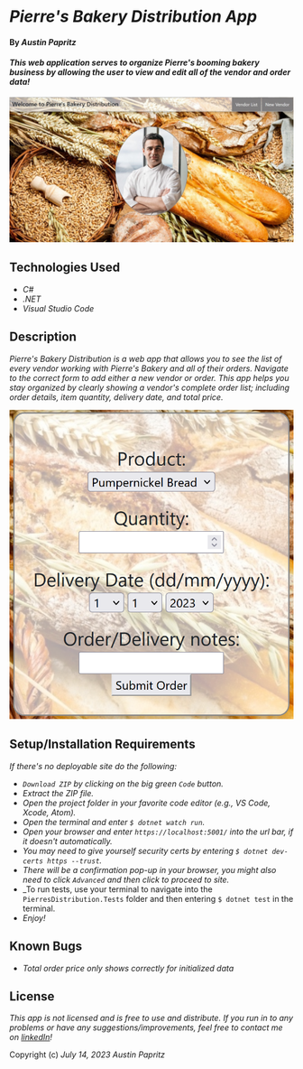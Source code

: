 # _Pierre's Bakery Distribution App_

#### By _Austin Papritz_

#### _This web application serves to organize Pierre's booming bakery business by allowing the user to view and edit all of the vendor and order data!_

![Pierre's Bakery Distribution screenshot](/PierresDistribution/wwwroot/pierre_ss.jpg)

## Technologies Used

* _C#_
* _.NET_
* _Visual Studio Code_

## Description

_Pierre's Bakery Distribution is a web app that allows you to see the list of every vendor working with Pierre's Bakery and all of their orders. Navigate to the correct form to add either a new vendor or order. This app helps you stay organized by clearly showing a vendor's complete order list; including order details, item quantity, delivery date, and total price._

![New order form screenshot](/PierresDistribution/wwwroot/orderform_ss.png)

## Setup/Installation Requirements

_If there's no deployable site do the following:_
* _`Download ZIP` by clicking on the big green `Code` button._
* _Extract the ZIP file._
* _Open the project folder in your favorite code editor (e.g., VS Code, Xcode, Atom)._
* _Open the terminal and enter `$ dotnet watch run`._
* _Open your browser and enter `https://localhost:5001/` into the url bar, if it doesn't automatically._
* _You may need to give yourself security certs by entering `$ dotnet dev-certs https --trust`._
* _There will be a confirmation pop-up in your browser, you might also need to click `Advanced` and then click to proceed to site._
* _To run tests, use your terminal to navigate into the `PierresDistribution.Tests` folder and then entering `$ dotnet test` in the terminal.
* _Enjoy!_

## Known Bugs

* _Total order price only shows correctly for initialized data_

## License

_This app is not licensed and is free to use and distribute._
_If you run in to any problems or have any suggestions/improvements, feel free to contact me on [linkedIn](https://www.linkedin.com/in/austin-papritz)!_

Copyright (c) _July 14, 2023_ _Austin Papritz_